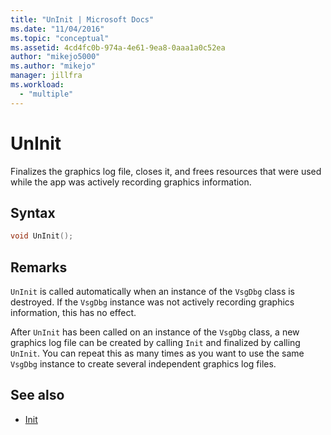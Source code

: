```yaml
---
title: "UnInit | Microsoft Docs"
ms.date: "11/04/2016"
ms.topic: "conceptual"
ms.assetid: 4cd4fc0b-974a-4e61-9ea8-0aaa1a0c52ea
author: "mikejo5000"
ms.author: "mikejo"
manager: jillfra
ms.workload:
  - "multiple"
---
```

# UnInit
Finalizes the graphics log file, closes it, and frees resources that were used while the app was actively recording graphics information.

## Syntax

```C++
void UnInit();
```

## Remarks
 `UnInit` is called automatically when an instance of the `VsgDbg` class is destroyed. If the `VsgDbg` instance was not actively recording graphics information, this has no effect.

 After `UnInit` has been called on an instance of the `VsgDbg` class, a new graphics log file can be created by calling `Init` and finalized by calling `UnInit`. You can repeat this as many times as you want to use the same `VsgDbg` instance to create several independent graphics log files.

## See also
- [Init](init.md)